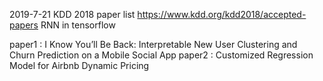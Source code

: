  
2019-7-21
  KDD 2018 paper list https://www.kdd.org/kdd2018/accepted-papers
  RNN in tensorflow
  
  paper1 : I Know You’ll Be Back: Interpretable New User Clustering and Churn Prediction on a Mobile Social App
  paper2 : Customized Regression Model for Airbnb Dynamic Pricing
  
  
